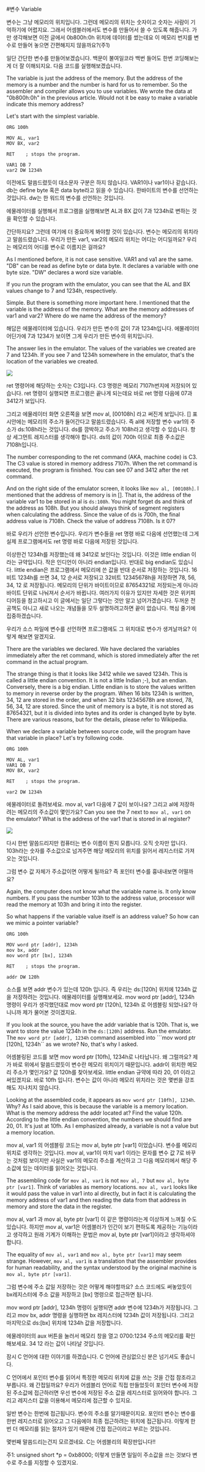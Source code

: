 #변수 Variable

변수는 그냥 메모리의 위치입니다. 그런데 메모리의 위치는 숫자이고 숫자는 사람이 기억하기에 어렵지요. 그래서 어셈블러에서도 변수를 만들어서 쓸 수 있도록 해줍니다. 가만 생각해보면 이전 글에서 0b800h:0h 위치에 데이터를 썼는데요 이 메모리 번지를 변수로 만들어 놓으면 간편해지지 않을까요?(주1)

일단 간단한 변수를 만들어보겠습니다. 백문이 불여일코라 백번 들어도 한번 코딩해보는게 더 잘 이해되지요. 다음 코드를 실행해보겠습니다.

The variable is just the address of the memory. But the address of the memory is a number and the number is hard for us to remember. So the assembler and compiler allows you to use variables. We wrote the data at "0b800h:0h" in the previous article. Would not it be easy to make a variable indicate this memory address?

Let's start with the simplest variable.

```
ORG 100h
 
MOV AL, var1
MOV BX, var2
 
RET    ; stops the program.
 
VAR1 DB 7
var2 DW 1234h
```

이전에도 말씀드렸듯이 대소문자 구분은 하지 않습니다. VAR1이나 var1이나 같습니다. db는 define byte 혹은 data byte라고 읽을 수 있습니다. 한바이트의 변수를 선언하는 것입니다. dw는 한 워드의 변수를 선언하는 것입니다.

에물레이터를 실행해서 프로그램을 실행해보면 AL과 BX 값이 7과 1234h로 변하는 것을 확인할 수 있습니다.

간단하지요? 그런데 여기에 더 중요하게 봐야할 것이 있습니다. 변수는 메모리의 위치라고 말씀드렸습니다. 우리가 만든 var1, var2의 메모리 위치는 어디는 어디일까요? 우리는 메모리의 어디를 변수로 이름지은 걸까요?

As I mentioned before, it is not case sensitive. VAR1 and va1 are the same. "DB" can be read as define byte or data byte. It declares a variable with one byte size. "DW" declares a word size variable.

If you run the program with the emulator, you can see that the AL and BX values change to 7 and 1234h, respectively.

Simple. But there is something more important here. I mentioned that the variable is the address of the memory. What are the memory addresses of var1 and var2? Where do we name the address of the memory?

해답은 에물레이터에 있습니다. 우리가 만든 변수의 값이 7과 1234h입니다. 에물레이터 어딘가에 7과 1234가 보이면 그게 우리가 만든 변수의 위치입니다.

The answer lies in the emulator. The values of the variables we created are 7 and 1234h. If you see 7 and 1234h somewhere in the emulator, that's the location of the variables we created.

![](/assets/2524.png)


ret 명령어에 해당하는 숫자는 C3입니다. C3 명령은 메모리 7107h번지에 저장되어 있습니다. ret 명령이 실행되면 프로그램은 끝나게 되는데요 바로 ret 명령 다음에 07과 3412가 보입니다.

그리고 에물레이터 화면 오른쪽을 보면 mov al, [00108h] 라고 써진게 보입니다. [] 표시안에는 메모리의 주소가 들어간다고 말씀드렸습니다. 즉 al에 저장할 변수 var1의 주소가 ds:108h라는 것입니다. ds를 깜박하고 주소가 108h라고 생각할 수 있습니다. 항상 세그먼트 레지스터를 생각해야 합니다. ds의 값이 700h 이므로 최종 주소값은 7108h입니다. 

The number corresponding to the ret command (AKA, machine code) is C3. The C3 value is stored in memory address 7107h. When the ret command is executed, the program is finished. You can see 07 and 3412 after the ret command.

And on the right side of the emulator screen, it looks like ``mov al, [00108h]``. I mentioned that the address of memory is in []. That is, the address of the variable var1 to be stored in al is ``ds:108h``. You might forget ds and think of the address as 108h. But you should always think of segment registers when calculating the address. Since the value of ds is 700h, the final address value is 7108h. Check the value of address 7108h. Is it 07?

바로 우리가 선언한 변수입니다. 우리가 변수들을 ret 명령 바로 다음에 선언했는데 그게 실제 프로그램에서도 ret 명령 바로 다음에 저장된 것입니다.

이상한건 1234h를 저장했는데 왜 3412로 보인다는 것입니다. 이것은 little endian 이라는 규약입니다. 작은 인디언이 아니라 endian입니다. 반대로 big endian도 있습니다. little endian은 프로그램에서 메모리에 쓴 값을 반대 순서로 저장하는 것입니다. 16비트 1234h를 쓰면 34, 12 순서로 저장되고 32비트 12345678h을 저장하면 78, 56, 34, 12 로 저장됩니다. 메모리의 단위가 바이트이므로 87654321로 저장되는게 아니라 바이트 단위로 나눠져서 순서가 바뀝니다. 여러가지 이유가 있지만 자세한 것은 위키피디어등을 참고하시고 이 글에서는 일단 그렇다는 것만 알고 넘어가겠습니다. 두꺼운 전공책도 아니고 새로 나오는 개념들을 모두 설명하려고하면 끝이 없습니다. 핵심 줄기에 집중하겠습니다.

우리가 소스 파일에 변수를 선언하면 프로그램에도 그 위치대로 변수가 생겨날까요? 이렇게 해보면 알겠지요.

There are the variables we declared. We have declared the variables immediately after the ret command, which is stored immediately after the ret command in the actual program.

The strange thing is that it looks like 3412 while we saved 1234h. This is called a little endian convention. It is not a little Indian ;-), but an endian. Conversely, there is a big endian. Little endian is to store the values ​​written to memory in reverse order by the program. When 16 bits 1234h is written, 34, 12 are stored in the order, and when 32 bits 12345678h are stored, 78, 56, 34, 12 are stored. Since the unit of memory is a byte, it is not stored as 87654321, but it is divided into bytes and its order is changed byte by byte. There are various reasons, but for the details, please refer to Wikipedia.

When we declare a variable between source code, will the program have that variable in place? Let's try following code.

```
ORG 100h
 
MOV AL, var1
VAR1 DB 7
MOV BX, var2
 
RET    ; stops the program.
 
var2 DW 1234h
```

에물레이터로 돌려보세요. mov al, var1 다음에 7 값이 보이나요? 그리고 al에 저장하려는 메모리의 주소값이 몇인가요?
Can you see the 7 next to ``mov al, var1`` on the emulator? What is the address of the var1 that is stored in al register?

![](/assets/2525.png)

다시 한번 말씀드리지만 컴퓨터는 변수 이름이 뭔지 모릅니다. 오직 숫자만 압니다. 103h라는 숫자를 주소값으로 넘겨주면 해당 메모리의 위치를 읽어서 레지스터로 가져오는 것입니다.

그럼 변수 값 자체가 주소값이면 어떻게 될까요? 즉 포인터 변수를 흉내내보면 어떨까요?

Again, the computer does not know what the variable name is. It only know numbers. If you pass the number 103h to the address value, processor will read the memory at 103h and bring it into the register.

So what happens if the variable value itself is an address value? So how can we mimic a pointer variable?

```
ORG 100h
 
MOV word ptr [addr], 1234h
mov bx, addr
mov word ptr [bx], 1234h
 
RET    ; stops the program.
 
addr DW 120h
```
소스를 보면 addr 변수가 있는데 120h 입니다. 즉 우리는 ds:[120h] 위치에 1234h 값을 저장하려는 것입니다. 에물레이터를 실행해보세요.  mov word ptr [addr], 1234h 명령이 우리가 생각했던대로 mov word ptr [120h], 1234h 로 어셈블링 되었나요? 아니니까 제가 물어본 것이겠지요.

If you look at the source, you have the addr variable that is 120h. That is, we want to store the value 1234h in the ``ds:[120h]`` address. Run the emulator. The ``mov word ptr [addr], 1234h`` command assembled into ```mov word ptr [120h], 1234h`` as we wrote? No, that's why I asked.

어셈블링된 코드를 보면 mov word ptr [10fh], 1234h로 나타납니다. 왜 그럴까요? 제가 바로 위에서 말씀드렸듯이 변수란 메모리 위치이기 때문입니다. addr이 위치한 메모리 주소가 몇인가요? 값 120h를 찾아보세요. little endian 규약에 따라 20, 01 이라고 써있겠지요. 바로 10fh 입니다. 변수는 값이 아니라 메모리 위치라는 것은 몇번을 강조해도 지나치지 않습니다.

Looking at the assembled code, it appears as ``mov word ptr [10fh], 1234h``. Why? As I said above, this is because the variable is a memory location. What is the memory address the addr located at? Find the value 120h. According to the little endian convention, the numbers we should find are 20, 01. It's just at 10fh. As I emphasized already, a variable is not a value but a memory location.

mov al, var1 의 어셈블링 코드는 mov al, byte ptr [var1] 이었습니다. 변수를 메모리 위치로 생각하는 것입니다. mov al, var1이 마치 var1 이라는 문자를 변수 값 7로 바꾸는 것처럼 보이지만 사실은 var1의 메모리 주소를 계산하고 그 다음 메모리에서 해당 주소값에 있는 데이터를 읽어오는 것입니다.

The assembling code for ``mov al, var1`` is not ``mov al, 7`` but ``mov al, byte ptr [var1]``. Think of variables as memory locations. ``mov al, var1`` looks like it would pass the value in var1 into al directly, but in fact it is calculating the memory address of var1 and then reading the data from that address in memory and store the data in the register.

mov al, var1 과 mov al, byte ptr [var1] 이 같은 명령이라는게 이상하게 느껴질 수도 있습니다. 하지만 mov al, var1은 어셈블러가 인간이 보기 편하도록 제공하는 기능이라고 생각하고 원래 기계가 이해하는 문법은 mov al, byte ptr [var1]이라고 생각하셔야 합니다.

The equality of ``mov al, var1`` and ``mov al, byte ptr [var1]`` may seem strange. However, ``mov al, var1`` is a translation that the assembler provides for human readability, and the syntax understood by the original machine is ``mov al, byte ptr [var1]``.

그럼 변수에 주소 값일 저장하는 것은 어떻게 해야할까요? 소스 코드에도 써놓았듯이 bx레지스터에 주소 값을 저장하고 [bx] 명령으로 접근하면 됩니다.

mov word ptr [addr], 1234h 명령이 실행되면 addr 변수에 1234h가 저장됩니다. 그리고 mov bx, addr 명령을 실행하면 bx 레지스터에 1234h 값이 저장됩니다. 그리고 마지막으로 ds:[bx] 위치에 1234h 값을 저장합니다.

에물레이터의 aux 버튼을 눌러서 메모리 창을 열고 0700:1234 주소의 메모리를 확인해보세요. 34 12 라는 값이 나타날 것입니다.

잠시 C 언어에 대한 이야기를 하겠습니다. C 언어에 관심없으신 분은 넘기셔도 좋습니다.

C 언어에서 포인터 변수를 읽어서 특정한 메모리 위치에 값을 쓰는 것을 간접 참조라고 부릅니다. 왜 간접일까요? 우리가 어셈블리 언어로 직접 만들었듯이 포인터 변수에 저장된 주소값에 접근하러면 우선 변수에 저장된 주소 값을 레지스터로 읽어와야 합니다. 그리고 레지스터 값을 이용해서 메모리에 접근할 수 있지요.

일반 변수는 한번에 접근됩니다. 변수의 주소를 알기때문이지요. 포인터 변수는 변수를 한번 레지스터로 읽어오고 그 다음에야 최종 접근하려는 위치에 접근됩니다. 이렇게 한번 더 메모리를 읽는 절차가 있기 때문에 간접 접근이라고 부르는 것입니다.

몇번째 말씀드리는건지 모르겠네요. C는 어셈블리의 확장판입니다!!

 

 

주1: unsigned short *p = 0xb8000; 이렇게 만들면 일일이 주소값을 쓰는 것보다 변수로 주소를 지정할 수 있겠지요.


